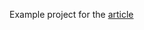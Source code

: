 Example project for the [article](https://markparker.me/blog/python-architecture-essentials-building-scalable-and-clean-application-for-juniors)
